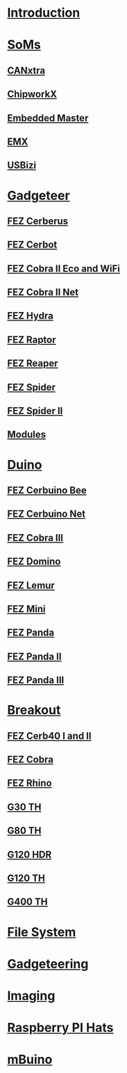# [Introduction](intro.md)
# [SoMs](soms/intro.md)
## [CANxtra](soms/canxtra.md)
## [ChipworkX](soms/chipworkx.md)
## [Embedded Master](soms/embedded-master.md)
## [EMX](soms/emx.md)
## [USBizi](soms/usbizi.md)

# [Gadgeteer](gadgeteer/intro.md)
## [FEZ Cerberus](gadgeteer/fez-cerberus.md)
## [FEZ Cerbot](gadgeteer/fez-cerbot.md)
## [FEZ Cobra II Eco and WiFi](gadgeteer/fez-cobra-ii.md)
## [FEZ Cobra II Net](gadgeteer/fez-cobra-ii-net.md)
## [FEZ Hydra](gadgeteer/fez-hydra.md)
## [FEZ Raptor](gadgeteer/fez-raptor.md)
## [FEZ Reaper](gadgeteer/fez-reaper.md)
## [FEZ Spider](gadgeteer/fez-spider.md)
## [FEZ Spider II](gadgeteer/fez-spider-ii.md)
## [Modules](gadgeteer/modules.md)

# [Duino](duino/intro.md)
## [FEZ Cerbuino Bee](duino/fez-cerbuino-bee.md)
## [FEZ Cerbuino Net](duino/fez-cerbuino-net.md)
## [FEZ Cobra III](duino/fez-cobra-iii.md)
## [FEZ Domino](duino/fez-domino.md)
## [FEZ Lemur](duino/fez-lemur.md)
## [FEZ Mini](duino/fez-mini.md)
## [FEZ Panda](duino/fez-panda.md)
## [FEZ Panda II](duino/fez-panda-ii.md)
## [FEZ Panda III](duino/fez-panda-iii.md)

# [Breakout](breakout/intro.md)
## [FEZ Cerb40 I and II](breakout/fez-cerb40.md)
## [FEZ Cobra](breakout/fez-cobra.md)
## [FEZ Rhino](breakout/fez-rhino.md)
## [G30 TH](breakout/g30-th.md)
## [G80 TH](breakout/g80-th.md)
## [G120 HDR](breakout/g120-hdr.md)
## [G120 TH](breakout/g120-th.md)
## [G400 TH](breakout/g400-th.md)

# [File System](filesystem.md)
# [Gadgeteering](gadgeteering.md)
# [Imaging](imaging.md)
# [Raspberry PI Hats](raspberrypi-hats.md)
# [mBuino](mbuino.md)
